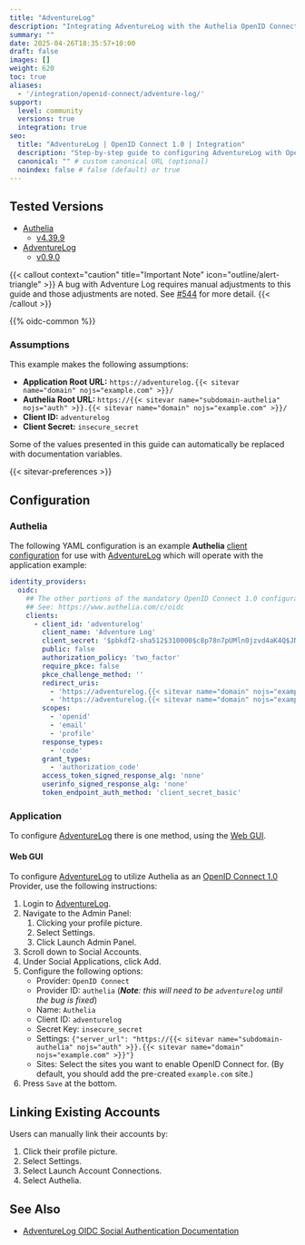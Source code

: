 ```yaml
---
title: "AdventureLog"
description: "Integrating AdventureLog with the Authelia OpenID Connect 1.0 Provider."
summary: ""
date: 2025-04-26T18:35:57+10:00
draft: false
images: []
weight: 620
toc: true
aliases:
  - '/integration/openid-connect/adventure-log/'
support:
  level: community
  versions: true
  integration: true
seo:
  title: "AdventureLog | OpenID Connect 1.0 | Integration"
  description: "Step-by-step guide to configuring AdventureLog with OpenID Connect 1.0 for secure SSO. Enhance your login flow using Authelia’s modern identity management."
  canonical: "" # custom canonical URL (optional)
  noindex: false # false (default) or true
---
```


## Tested Versions

- [Authelia]
  - [v4.39.9](https://github.com/authelia/authelia/releases/tag/v4.39.9)
- [AdventureLog]
  - [v0.9.0](https://github.com/seanmorley15/AdventureLog/releases/tag/v0.9.0)

{{< callout context="caution" title="Important Note" icon="outline/alert-triangle" >}}
A bug with Adventure Log requires manual adjustments to this guide and those adjustments are noted. See
[#544](https://github.com/seanmorley15/AdventureLog/issues/544) for more detail.
{{< /callout >}}

{{% oidc-common %}}

### Assumptions

This example makes the following assumptions:

- __Application Root URL:__ `https://adventurelog.{{< sitevar name="domain" nojs="example.com" >}}/`
- __Authelia Root URL:__ `https://{{< sitevar name="subdomain-authelia" nojs="auth" >}}.{{< sitevar name="domain" nojs="example.com" >}}/`
- __Client ID:__ `adventurelog`
- __Client Secret:__ `insecure_secret`

Some of the values presented in this guide can automatically be replaced with documentation variables.

{{< sitevar-preferences >}}

## Configuration

### Authelia

The following YAML configuration is an example __Authelia__ [client configuration] for use with [AdventureLog] which will
operate with the application example:

```yaml {title="configuration.yml"}
identity_providers:
  oidc:
    ## The other portions of the mandatory OpenID Connect 1.0 configuration go here.
    ## See: https://www.authelia.com/c/oidc
    clients:
      - client_id: 'adventurelog'
        client_name: 'Adventure Log'
        client_secret: '$pbkdf2-sha512$310000$c8p78n7pUMln0jzvd4aK4Q$JNRBzwAo0ek5qKn50cFzzvE9RXV88h1wJn5KGiHrD0YKtZaR/nCb2CJPOsKaPK0hjf.9yHxzQGZziziccp6Yng'  # The digest of 'insecure_secret'.
        public: false
        authorization_policy: 'two_factor'
        require_pkce: false
        pkce_challenge_method: ''
        redirect_uris:
          - 'https://adventurelog.{{< sitevar name="domain" nojs="example.com" >}}/accounts/oidc/authelia/login/callback/'
          - 'https://adventurelog.{{< sitevar name="domain" nojs="example.com" >}}/accounts/oidc/adventurelog/login/callback/'  # Note: this is the workaround redirect_uri.
        scopes:
          - 'openid'
          - 'email'
          - 'profile'
        response_types:
          - 'code'
        grant_types:
          - 'authorization_code'
        access_token_signed_response_alg: 'none'
        userinfo_signed_response_alg: 'none'
        token_endpoint_auth_method: 'client_secret_basic'
```

### Application

To configure [AdventureLog] there is one method, using the [Web GUI](#web-gui).

#### Web GUI

To configure [AdventureLog] to utilize Authelia as an [OpenID Connect 1.0] Provider, use the following instructions:

1. Login to [AdventureLog].
2. Navigate to the Admin Panel:
   1. Clicking your profile picture.
   2. Select Settings.
   3. Click Launch Admin Panel.
3. Scroll down to Social Accounts.
4. Under Social Applications, click Add.
5. Configure the following options:
   - Provider: `OpenID Connect`
   - Provider ID: `authelia`  (_**Note**: this will need to be `adventurelog` until the bug is fixed_)
   - Name: `Authelia`
   - Client ID: `adventurelog`
   - Secret Key: `insecure_secret`
   - Settings:
     `{"server_url": "https://{{< sitevar name="subdomain-authelia" nojs="auth" >}}.{{< sitevar name="domain" nojs="example.com" >}}"}`
   - Sites: Select the sites you want to enable OpenID Connect for.
      (By default, you should add the pre-created `example.com` site.)
6. Press `Save` at the bottom.


## Linking Existing Accounts

Users can manually link their accounts by:

1. Click their profile picture.
2. Select Settings.
3. Select Launch Account Connections.
4. Select Authelia.

## See Also

- [AdventureLog OIDC Social Authentication Documentation](https://adventurelog.app/docs/configuration/social_auth/oidc.html)

[Authelia]: https://www.authelia.com
[AdventureLog]: https://adventurelog.app/
[OpenID Connect 1.0]: ../../introduction.md
[client configuration]: ../../../../configuration/identity-providers/openid-connect/clients.md

